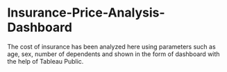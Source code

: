 # Insurance-Price-Analysis-Dashboard
The cost of insurance has been analyzed here using parameters such as age, sex, number of dependents and shown in the form of dashboard with the help of Tableau Public.
